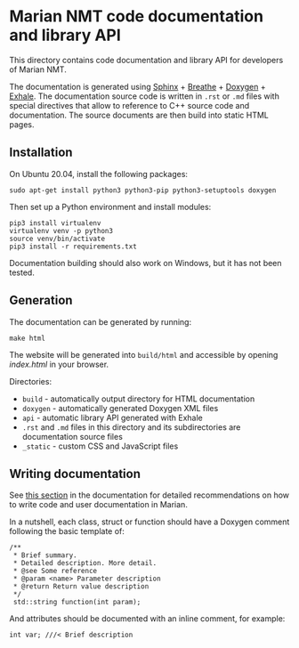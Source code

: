 # Marian NMT code documentation and library API

This directory contains code documentation and library API for developers of Marian NMT.

The documentation is generated using
[Sphinx](https://www.sphinx-doc.org/en/master/usage/quickstart.html) +
[Breathe](https://breathe.readthedocs.io/en/latest/directives.html) +
[Doxygen](http://www.doxygen.nl/manual/docblocks.html) +
[Exhale](https://exhale.readthedocs.io/en/latest/usage.html).
The documentation source code is written in `.rst` or `.md` files with special directives that allow
to reference to C++ source code and documentation. The source documents are then build into static
HTML pages.


## Installation

On Ubuntu 20.04, install the following packages:

    sudo apt-get install python3 python3-pip python3-setuptools doxygen

Then set up a Python environment and install modules:

    pip3 install virtualenv
    virtualenv venv -p python3
    source venv/bin/activate
    pip3 install -r requirements.txt

Documentation building should also work on Windows, but it has not been tested.


## Generation

The documentation can be generated by running:

    make html

The website will be generated into `build/html` and accessible by opening _index.html_ in your
browser.

Directories:

- `build` - automatically output directory for HTML documentation
- `doxygen` - automatically generated Doxygen XML files
- `api` - automatic library API generated with Exhale
- `.rst` and `.md` files in this directory and its subdirectories are documentation source files
- `_static` - custom CSS and JavaScript files


## Writing documentation

See [this section](src/doc_guide.rst) in the documentation for detailed recommendations on how to
write code and user documentation in Marian.

In a nutshell, each class, struct or function should have a Doxygen comment following the basic
template of:

    /**
     * Brief summary.
     * Detailed description. More detail.
     * @see Some reference
     * @param <name> Parameter description
     * @return Return value description
     */
     std::string function(int param);

And attributes should be documented with an inline comment, for example:

    int var; ///< Brief description


